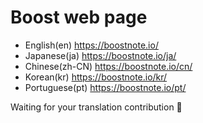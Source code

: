 # Boost web page

- English(en) https://boostnote.io/
- Japanese(ja) https://boostnote.io/ja/
- Chinese(zh-CN) https://boostnote.io/cn/
- Korean(kr) https://boostnote.io/kr/
- Portuguese(pt) https://boostnote.io/pt/


Waiting for your translation contribution 🍻
